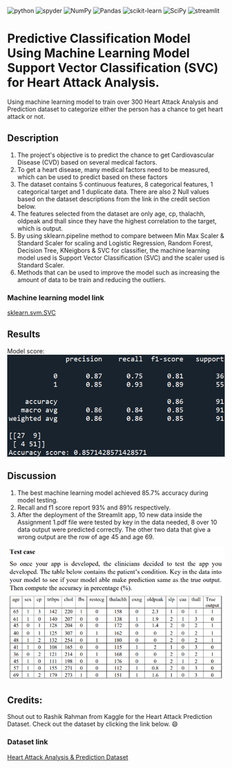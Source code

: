 <a><img alt = 'python' src="https://img.shields.io/badge/Python-14354C?style=for-the-badge&logo=python&logoColor=white"></a>
<a><img alt = 'spyder' src="https://img.shields.io/badge/Spyder%20Ide-FF0000?style=for-the-badge&logo=spyder%20ide&logoColor=white"></a>
![NumPy](https://img.shields.io/badge/numpy-%23013243.svg?style=for-the-badge&logo=numpy&logoColor=white)
![Pandas](https://img.shields.io/badge/pandas-%23150458.svg?style=for-the-badge&logo=pandas&logoColor=white)
![scikit-learn](https://img.shields.io/badge/scikit--learn-%23F7931E.svg?style=for-the-badge&logo=scikit-learn&logoColor=white)
![SciPy](https://img.shields.io/badge/SciPy-%230C55A5.svg?style=for-the-badge&logo=scipy&logoColor=%white)
<a><img alt='streamlit' src="https://img.shields.io/badge/Streamlit-FF4B4B?style=for-the-badge&logo=Streamlit&logoColor=white"></a>


# Predictive Classification Model Using Machine Learning Model Support Vector Classification (SVC) for Heart Attack Analysis.
 Using machine learning model to train over 300  Heart Attack Analysis and Prediction dataset to categorize either the person has a chance to get heart attack or not.

## Description
1. The project's objective is to predict the chance to get Cardiovascular Disease (CVD) based on several medical factors.
2. To get a heart disease, many medical factors need to be measured, which can be used to predict based on these factors
3. The dataset contains 5 continuous features, 8 categorical features, 1 categorical target and 1 duplicate data. There are also 2 Null values based on the dataset descriptions from the link in the credit section below.
4. The features selected from the dataset are only age, cp, thalachh, oldpeak and thall since they have the highest correlation to the target, which is output.
5. By using sklearn.pipeline method to compare between Min Max Scaler & Standard Scaler for scaling and Logistic Regression, Random Forest, Decision Tree, KNeigbors & SVC for classifier, the machine learning model used is Support Vector Classification (SVC) and the scaler used is Standard Scaler.
6. Methods that can be used to improve the model such as increasing the amount of data to be train and reducing the outliers.

### Machine learning model link
[sklearn.svm.SVC](https://scikit-learn.org/stable/modules/generated/sklearn.svm.SVC.html)

## Results
Model score:
![model_score](static/score_heart.PNG)

## Discussion
1. The best machine learning model achieved 85.7% accuracy during model testing. 
2. Recall and f1 score report 93% and 89% respectively. 
3. After the deployment of the Streamlit app, 10 new data inside the Assignment 1.pdf file were tested by key in the data needed, 8 over 10 data output were predicted correctly. The other two data that give a wrong output are the row of age 45 and age 69.

![test_case](static/test_case.PNG)

## Credits:
Shout out to Rashik Rahman from Kaggle for the Heart Attack Prediction Dataset. Check out the dataset by clicking the link below. :smile:
### Dataset link
[Heart Attack Analysis & Prediction Dataset](https://www.kaggle.com/datasets/rashikrahmanpritom/heart-attack-analysis-prediction-dataset)
